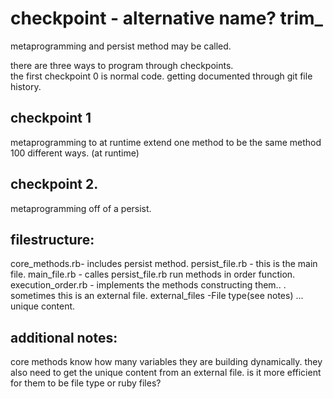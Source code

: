# checkpoint - alternative name? trim_
metaprogramming and persist method may be called. 

there are three ways to program through checkpoints.
<br>the first checkpoint 0 is normal code. getting documented through git file history.

## checkpoint 1 
metaprogramming to at runtime extend one method to be the same method 100 different ways. (at runtime)
## checkpoint 2.
metaprogramming off of a persist. 

## filestructure:
core_methods.rb- includes persist method.
persist_file.rb - this is the main file.
main_file.rb - calles persist_file.rb run methods in order function.
execution_order.rb - implements the methods constructing them.. . sometimes this is an external file.
external_files -File type(see notes) ... unique content. 
 
## additional notes: 
core methods know how many variables they are building dynamically. 
they also need to get the unique content from an external file. 
is it more efficient for them to be file type or ruby files?
